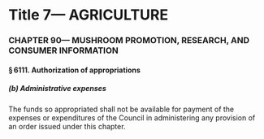 
# Title 7— AGRICULTURE
### CHAPTER 90— MUSHROOM PROMOTION, RESEARCH, AND CONSUMER INFORMATION
#### § 6111. Authorization of appropriations
##### (b) Administrative expenses

The funds so appropriated shall not be available for payment of the expenses or expenditures of the Council in administering any provision of an order issued under this chapter.
